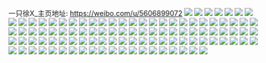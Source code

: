 一只徐X_主页地址: https://weibo.com/u/5606899072 
![](https://wx4.sinaimg.cn/mw2000/0067rYA0gy1h969y48x27j30zo1bk129.jpg) 
![](https://wx4.sinaimg.cn/mw2000/0067rYA0gy1h969y388fbj30rj10ptek.jpg) 
![](https://wx4.sinaimg.cn/mw2000/0067rYA0gy1h969y2s1s0j31831mskfn.jpg) 
![](https://wx4.sinaimg.cn/mw2000/0067rYA0gy1h969y4n3pej30d80hn408.jpg) 
![](https://wx4.sinaimg.cn/mw2000/0067rYA0gy1h92ghtvuhlj31701lce7v.jpg) 
![](https://wx4.sinaimg.cn/mw2000/0067rYA0gy1h92gjm6sctj30u014011c.jpg) 
![](https://wx4.sinaimg.cn/mw2000/0067rYA0gy1h92ghu7ezdj30ju0qggpj.jpg) 
![](https://wx4.sinaimg.cn/mw2000/0067rYA0gy1h92gi168z8j324d2tub2a.jpg) 
![](https://wx4.sinaimg.cn/mw2000/0067rYA0gy1h8tk400fljj30ng0v90w9.jpg) 
![](https://wx4.sinaimg.cn/mw2000/0067rYA0gy1h8tk3zg8vuj30md0tt77f.jpg) 
![](https://wx4.sinaimg.cn/mw2000/0067rYA0gy1h8tk40lhn6j30lc0sgjud.jpg) 
![](https://wx4.sinaimg.cn/mw2000/0067rYA0gy1h83gwjlshdj30sx12ktd5.jpg) 
![](https://wx4.sinaimg.cn/mw2000/0067rYA0gy1h83gwmju0uj30u0140n34.jpg) 
![](https://wx4.sinaimg.cn/mw2000/0067rYA0gy1h83gwle94ej30u0140dqt.jpg) 
![](https://wx4.sinaimg.cn/mw2000/0067rYA0gy1h83gwnsvb4j30u01407af.jpg) 
![](https://wx4.sinaimg.cn/mw2000/0067rYA0gy1h83gwf1m32j30u0140qf8.jpg) 
![](https://wx4.sinaimg.cn/mw2000/0067rYA0gy1h83gx413z8j30u0140gs2.jpg) 
![](https://wx4.sinaimg.cn/mw2000/0067rYA0gy1h83gx0olbkj30u01407fh.jpg) 
![](https://wx4.sinaimg.cn/mw2000/0067rYA0gy1h83gwgevkfj30u0142n45.jpg) 
![](https://wx4.sinaimg.cn/mw2000/0067rYA0gy1h83gwhk1clj30qi0zcgqh.jpg) 
![](https://wx4.sinaimg.cn/mw2000/0067rYA0ly1h7s7zkh026j30zo1bkn7q.jpg) 
![](https://wx4.sinaimg.cn/mw2000/0067rYA0ly1h7paqpu4laj30zo1bkn8p.jpg) 
![](https://wx4.sinaimg.cn/mw2000/0067rYA0ly1h7paqqheacj30zo1bkgwg.jpg) 
![](https://wx4.sinaimg.cn/mw2000/0067rYA0ly1h7opi4s487j32c03407wj.jpg) 
![](https://wx4.sinaimg.cn/mw2000/0067rYA0ly1h7opi0cmjhj32622w34qq.jpg) 
![](https://wx4.sinaimg.cn/mw2000/0067rYA0ly1h7ophxxuf6j30zo1bkk3d.jpg) 
![](https://wx4.sinaimg.cn/mw2000/0067rYA0ly1h7nmml9tmjj32c0340hdy.jpg) 
![](https://wx4.sinaimg.cn/mw2000/0067rYA0ly1h7nmmn2o8lj32c0340b2a.jpg) 
![](https://wx4.sinaimg.cn/mw2000/0067rYA0ly1h7nmmqr2pqj32c03407wi.jpg) 
![](https://wx4.sinaimg.cn/mw2000/0067rYA0ly1h7nmmtwsbhj32c03404qr.jpg) 
![](https://wx4.sinaimg.cn/mw2000/0067rYA0ly1h7nmmwkvyfj32c03401kz.jpg) 
![](https://wx4.sinaimg.cn/mw2000/0067rYA0ly1h7nmmyzcxuj32c0340npf.jpg) 
![](https://wx4.sinaimg.cn/mw2000/0067rYA0ly1h7nmmh7zwsj32c03401l0.jpg) 
![](https://wx4.sinaimg.cn/mw2000/0067rYA0ly1h7nmn36ezvj32c03401kz.jpg) 
![](https://wx4.sinaimg.cn/mw2000/0067rYA0ly1h7nmn7f534j32c0340kjo.jpg) 
![](https://wx4.sinaimg.cn/mw2000/0067rYA0ly1h7nmnan8ngj32c0340x6q.jpg) 
![](https://wx4.sinaimg.cn/mw2000/0067rYA0ly1h7nmnd82imj32c0340x6q.jpg) 
![](https://wx4.sinaimg.cn/mw2000/0067rYA0ly1h7nmndo1atj30y819mn8v.jpg) 
![](https://wx4.sinaimg.cn/mw2000/0067rYA0gy1h7k371amixj30u0140qbu.jpg) 
![](https://wx4.sinaimg.cn/mw2000/0067rYA0gy1h7k374n35zj30u0140q86.jpg) 
![](https://wx4.sinaimg.cn/mw2000/0067rYA0gy1h7k375vw9lj30u0140wjm.jpg) 
![](https://wx4.sinaimg.cn/mw2000/0067rYA0gy1h7k3709qscj30u014048v.jpg) 
![](https://wx4.sinaimg.cn/mw2000/0067rYA0gy1h7k37727saj30u0140grc.jpg) 
![](https://wx4.sinaimg.cn/mw2000/0067rYA0gy1h7k37264ugj30pj0y2afb.jpg) 
![](https://wx4.sinaimg.cn/mw2000/0067rYA0gy1h7fyy5hrtoj32c0340npe.jpg) 
![](https://wx4.sinaimg.cn/mw2000/0067rYA0gy1h7fyxuncsbj32c03401ky.jpg) 
![](https://wx4.sinaimg.cn/mw2000/0067rYA0gy1h7fyxy0hwej325p2vl1ky.jpg) 
![](https://wx4.sinaimg.cn/mw2000/0067rYA0gy1h7fyydt4bhj32c0340qv6.jpg) 
![](https://wx4.sinaimg.cn/mw2000/0067rYA0gy1h7fyy28imjj32c0340b2b.jpg) 
![](https://wx4.sinaimg.cn/mw2000/0067rYA0gy1h7fyyhido9j32c03404qr.jpg) 
![](https://wx4.sinaimg.cn/mw2000/0067rYA0gy1h7fyyac9fej30zo256hc4.jpg) 
![](https://wx4.sinaimg.cn/mw2000/0067rYA0gy1h7fyy2ucb1j30tz140whq.jpg) 
![](https://wx4.sinaimg.cn/mw2000/0067rYA0gy1h79eog4ufqj30tz13yn64.jpg) 
![](https://wx4.sinaimg.cn/mw2000/0067rYA0gy1h79eoerf4dj30xj18qgww.jpg) 
![](https://wx4.sinaimg.cn/mw2000/0067rYA0ly1h6vndorsj3j30u0140wfp.jpg) 
![](https://wx4.sinaimg.cn/mw2000/0067rYA0gy1h5d1gm75ygj30u01botfn.jpg) 
![](https://wx4.sinaimg.cn/mw2000/0067rYA0gy1h4doz240z7j30oz0woad2.jpg) 
![](https://wx4.sinaimg.cn/mw2000/0067rYA0ly1h45zp2dhcbj30u01400yk.jpg) 
![](https://wx4.sinaimg.cn/mw2000/0067rYA0ly1h45zp39fyoj30u0140teg.jpg) 
![](https://wx4.sinaimg.cn/mw2000/0067rYA0ly1h45zp1gr87j31400u0120.jpg) 
![](https://wx4.sinaimg.cn/mw2000/0067rYA0ly1h45zp3zygvj30u0140wi1.jpg) 
![](https://wx4.sinaimg.cn/mw2000/0067rYA0ly1h2kkmrjsx1j310q1cz1g3.jpg) 
![](https://wx4.sinaimg.cn/mw2000/0067rYA0gy1h2bm4c8hvqj31400u0amv.jpg) 
![](https://wx4.sinaimg.cn/mw2000/0067rYA0gy1h26rj34kjvj31gg1xxe81.jpg) 
![](https://wx4.sinaimg.cn/mw2000/0067rYA0gy1h26rj42uu3j31j021ckjl.jpg) 
![](https://wx4.sinaimg.cn/mw2000/0067rYA0gy1h26rjybdy4j325b2v31ky.jpg) 
![](https://wx4.sinaimg.cn/mw2000/0067rYA0gy1h26rj1ejk8j31s22dfhdt.jpg) 
![](https://wx4.sinaimg.cn/mw2000/0067rYA0ly1h0mhmzbwm2j30u0140ahk.jpg) 
![](https://wx4.sinaimg.cn/mw2000/0067rYA0ly1h0mhmv8wsfj30u0140k1i.jpg) 
![](https://wx4.sinaimg.cn/mw2000/0067rYA0ly1h0mhme6ymgj30u0190zom.jpg) 
![](https://wx4.sinaimg.cn/mw2000/0067rYA0ly1h0mhmb8ay7j30u0190dow.jpg) 
![](https://wx4.sinaimg.cn/mw2000/0067rYA0ly1h0mhmmmyenj30u019046c.jpg) 
![](https://wx4.sinaimg.cn/mw2000/0067rYA0ly1h0mhmogrncj30u0190jy9.jpg) 
![](https://wx4.sinaimg.cn/mw2000/0067rYA0ly1h0mhmr3i5yj30u019ogsd.jpg) 
![](https://wx4.sinaimg.cn/mw2000/0067rYA0gy1h02vmwc947j30v515jthx.jpg) 
![](https://wx4.sinaimg.cn/mw2000/0067rYA0gy1h02vmzesdxj31mk1mk4qp.jpg) 
![](https://wx4.sinaimg.cn/mw2000/0067rYA0gy1h02vmv2tilj30zo0k2q7h.jpg) 
![](https://wx4.sinaimg.cn/mw2000/0067rYA0gy1h02vne9v0pj32c0340npd.jpg) 
![](https://wx4.sinaimg.cn/mw2000/0067rYA0gy1h02vnq75jbj32802you0y.jpg) 
![](https://wx4.sinaimg.cn/mw2000/0067rYA0gy1gyfkdakb8lj30zo1bk14t.jpg) 
![](https://wx4.sinaimg.cn/mw2000/0067rYA0gy1gyfkdnyaprj32c0340x6p.jpg) 
![](https://wx4.sinaimg.cn/mw2000/0067rYA0gy1gyfkdoo8v9j30tz140amf.jpg) 
![](https://wx4.sinaimg.cn/mw2000/0067rYA0gy1gy2auzfq5uj30v71o17bs.jpg) 
![](https://wx4.sinaimg.cn/mw2000/0067rYA0gy1gxd540km0qj30zo1mzn8l.jpg) 
![](https://wx4.sinaimg.cn/mw2000/0067rYA0gy1gxd546yn9ej30zo1n07nc.jpg) 
![](https://wx4.sinaimg.cn/mw2000/0067rYA0gy1gxd548x2y8j30zo1bkwqs.jpg) 
![](https://wx4.sinaimg.cn/mw2000/0067rYA0gy1gxd53zlh03j33402c07wj.jpg) 
![](https://wx4.sinaimg.cn/mw2000/0067rYA0gy1gxd55dhs0xj32c0340kjm.jpg) 
![](https://wx4.sinaimg.cn/mw2000/0067rYA0gy1gxd55k5g2jj33402c0x6q.jpg) 
![](https://wx4.sinaimg.cn/mw2000/0067rYA0gy1gxd55ovowij32c0340x6q.jpg) 
![](https://wx4.sinaimg.cn/mw2000/0067rYA0gy1gxd55v4xfbj32c0340x6q.jpg) 
![](https://wx4.sinaimg.cn/mw2000/0067rYA0gy1gxd5c4332gj32c0340e82.jpg) 
![](https://wx4.sinaimg.cn/mw2000/0067rYA0gy1gxd5c7l2r7j32c0340x6p.jpg) 
![](https://wx4.sinaimg.cn/mw2000/0067rYA0gy1gxd5cabv1uj33402c0x6p.jpg) 
![](https://wx4.sinaimg.cn/mw2000/0067rYA0gy1gxd5buheesj32c03407q7.jpg) 
![](https://wx4.sinaimg.cn/mw2000/0067rYA0gy1gxd5cdwqr8j32c0340hdu.jpg) 
![](https://wx4.sinaimg.cn/mw2000/0067rYA0gy1gxd5chtnf2j33402c0hdv.jpg) 
![](https://wx4.sinaimg.cn/mw2000/0067rYA0gy1gxd5cpcw4ej30v9132aqb.jpg) 
![](https://wx4.sinaimg.cn/mw2000/0067rYA0gy1gx9g2lzx7ej30zo1bhwp7.jpg) 
![](https://wx4.sinaimg.cn/mw2000/0067rYA0ly1gw28qafsztj328w1mwb29.jpg) 
![](https://wx4.sinaimg.cn/mw2000/0067rYA0ly1gw28q8mg1qj321a2prhdv.jpg) 
![](https://wx4.sinaimg.cn/mw2000/0067rYA0ly1gw28qaw3fsj30nv0nvq7c.jpg) 
